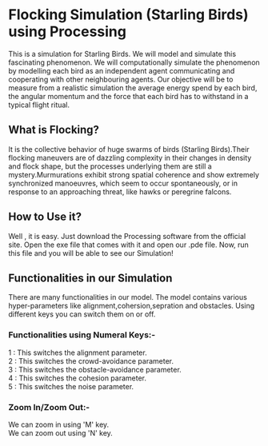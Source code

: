 # Flocking Simulation (Starling Birds) using Processing
This is a simulation for Starling Birds. We will model and simulate this fascinating phenomenon.
We will computationally simulate the phenomenon by modelling each bird as an independent agent communicating and cooperating with other neighbouring agents. Our objective will be to measure from a realistic simulation the average energy spend by each bird, the angular momentum and the force that each bird has to withstand in a typical flight ritual.

## What is Flocking? 
It is the  collective behavior of huge swarms of birds (Starling Birds).Their flocking
maneuvers are of dazzling complexity in their changes in density and flock shape, but the
processes underlying them are still a mystery.Murmurations exhibit strong spatial coherence
and show extremely synchronized manoeuvres, which seem to occur spontaneously, or in
response to an approaching threat, like hawks or peregrine falcons.
## How to Use it?
Well , it is easy.
Just download the Processing software from the official site. Open the exe file that comes with it and open our .pde file. Now, run this file and you will be able to see our Simulation!

## Functionalities in our Simulation
There are many functionalities in our model.
The model contains various hyper-parameters like alignment,cohersion,sepration and obstacles.
Using different keys you can switch them on or off.

### Functionalities using Numeral Keys:-  
1 : This switches the alignment parameter.  
2 : This switches the crowd-avoidance parameter.  
3 : This switches the obstacle-avoidance parameter.  
4 : This switches the cohesion parameter.  
5 : This switches the noise parameter.  


### Zoom In/Zoom Out:-  
We can zoom in using 'M' key.    
We can zoom out using 'N' key.  

